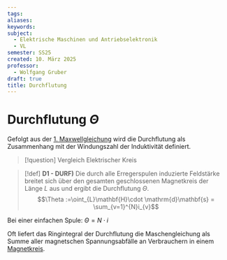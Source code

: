 ```yaml
---
tags: 
aliases: 
keywords: 
subject:
  - Elektrische Maschinen und Antriebselektronik
  - VL
semester: SS25
created: 10. März 2025
professor:
  - Wolfgang Gruber
draft: true
title: Durchflutung
---
```

 

# Durchflutung $\Theta$

Gefolgt aus der [1. Maxwellgleichung](Maxwell.md#^MW1) wird die Durchflutung als Zusammenhang mit der Windungszahl der Induktivität definiert.

> [!question] Vergleich Elektrischer Kreis

> [!def] **D1 - DURF)** Die durch alle Erregerspulen induzierte Feldstärke breitet sich über den gesamten geschlossenen Magnetkreis der Länge $L$ aus und ergibt die Durchflutung $\Theta$.
> $$\Theta :=\oint_{L}\mathbf{H}\cdot \mathrm{d}\mathbf{s} = \sum_{v=1}^{N}i_{v}$$

Bei einer einfachen Spule: $\Theta = N\cdot i$

Oft liefert das Ringintegral der Durchflutung die Maschengleichung als Summe aller magnetschen Spannungsabfälle an Verbrauchern in einem [Magnetkreis](Magnetkreis.md).